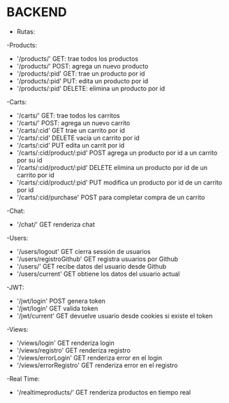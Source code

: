 # BACKEND

* Rutas:

 -Products:

- '/products/' GET: trae todos los productos <br>
- '/products/' POST: agrega un nuevo producto <br>
- '/products/:pid' GET: trae un producto por id <br>
- '/products/:pid' PUT: edita un producto por id <br>
- '/products/:pid' DELETE: elimina un producto por id <br>


 -Carts:

- '/carts/' GET: trae todos los carritos <br>
- '/carts/' POST: agrega un nuevo carrito <br>
- '/carts/:cid' GET trae un carrito por id <br>
- '/carts/:cid' DELETE vacía un carrito por id <br>
- '/carts/:cid' PUT edita un carrit por id <br>
- '/carts/:cid/product/:pid' POST agrega un producto por id a un carrito por su id <br>
- '/carts/:cid/product/:pid' DELETE elimina un producto por id de un carrito por id <br>
- '/carts/:cid/product/:pid' PUT modifica un producto por id de un carrito por id <br>
- '/carts/:cid/purchase' POST para completar compra de un carrito <br>

 -Chat:

- '/chat/' GET renderiza chat <br>


 -Users:

- '/users/logout' GET cierra sessión de usuarios <br>
- '/users/registroGithub' GET registra usuarios por Github <br>
- '/users/' GET recibe datos del usuario desde Github <br>
- '/users/current' GET obtiene los datos del usuario actual <br>


 -JWT:

- '/jwt/login' POST genera token <br>
- '/jwt/login' GET valida token <br>
- '/jwt/current' GET devuelve usuario desde cookies si existe el token <br>


 -Views:

- '/views/login' GET renderiza login <br>
- '/views/registro' GET renderiza registro <br>
- '/views/errorLogin' GET renderiza error en el login <br>
- '/views/errorRegistro' GET renderiza error en el registro <br>


 -Real Time:

- '/realtimeproducts/' GET renderiza productos en tiempo real <br>
